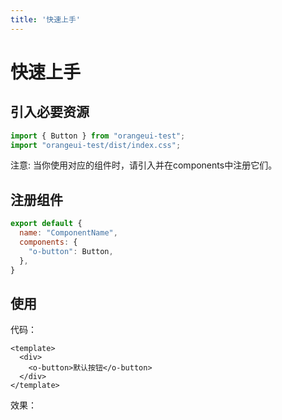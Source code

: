 ```yaml
---
title: '快速上手'
---
```

# 快速上手

## 引入必要资源
```javascript
import { Button } from "orangeui-test";
import "orangeui-test/dist/index.css";
```
注意: 当你使用对应的组件时，请引入并在components中注册它们。

## 注册组件
```javascript
export default {
  name: "ComponentName",
  components: {
    "o-button": Button,
  },
}
```

## 使用
代码：
```vue
<template>
  <div>
    <o-button>默认按钮</o-button>
  </div>
</template>
```
效果：
<ClientOnly>
  <get-started-button-demo></get-started-button-demo>
</ClientOnly>

